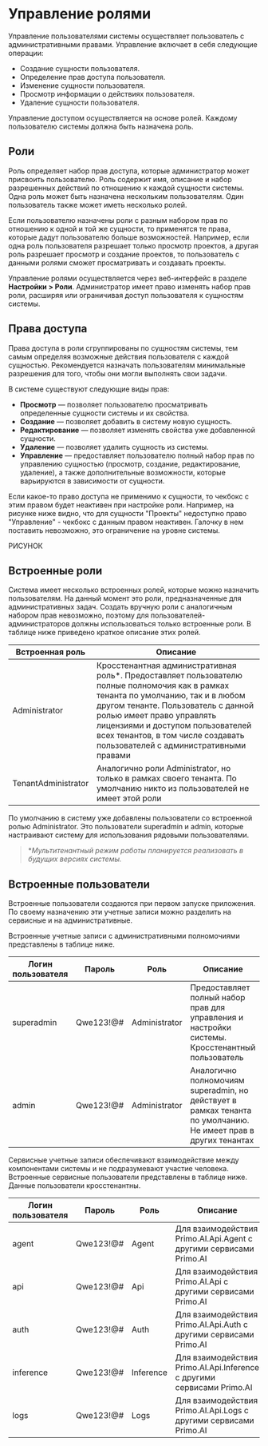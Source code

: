 # Управление ролями

Управление пользователями системы осуществляет пользователь с административными правами. Управление включает в себя следующие операции:
* Создание сущности пользователя.
* Определение прав доступа пользователя.
* Изменение сущности пользователя.
* Просмотр информации о действиях пользователя.
* Удаление сущности пользователя.

Управление доступом осуществляется на основе ролей. Каждому пользователю системы должна быть назначена роль.

## Роли

Роль определяет набор прав доступа, которые администратор может присвоить пользователю. Роль содержит имя, описание и набор разрешенных действий по отношению к каждой сущности системы. Одна роль может быть назначена нескольким пользователям. Один пользователь также может иметь несколько ролей. 

Если пользователю назначены роли с разным набором прав по отношению к одной и той же сущности, то применятся те права, которые дадут пользователю больше возможностей. Например, если одна роль пользователя разрешает только просмотр проектов, а другая роль разрешает просмотр и создание проектов, то пользователь с данными ролями сможет просматривать и создавать проекты.  

Управление ролями осуществляется через веб-интерфейс в разделе **Настройки > Роли**. Администратор имеет право изменять набор прав роли, расширяя или ограничивая доступ пользователя к сущностям системы.


## Права доступа
Права доступа в роли сгруппированы по сущностям системы, тем самым определяя возможные действия пользователя с каждой сущностью. Рекомендуется назначать пользователям минимальные разрешения для того, чтобы они могли выполнять свои задачи.

В системе существуют следующие виды прав:
* **Просмотр** — позволяет пользователю просматривать определенные сущности системы и их свойства. 
* **Создание** — позволяет добавить в систему новую сущность. 
* **Редактирование** — позволяет изменять свойства уже добавленной сущности. 
* **Удаление** — позволяет удалить сущность из системы. 
* **Управление** — предоставляет пользователю полный набор прав по управлению сущностью (просмотр, создание, редактирование, удаление), а также дополнительные возможности, которые варьируются в зависимости от сущности. 
  
Если какое-то право доступа не применимо к сущности, то чекбокс с этим правом будет неактивен при настройке роли. Например, на рисунке ниже видно, что для сущности "Проекты" недоступно право "Управление" - чекбокс с данным правом неактивен. Галочку в нем поставить невозможно, это ограничение на уровне системы.

РИСУНОК


## Встроенные роли

Система имеет несколько встроенных ролей, которые можно назначить пользователям. На данный момент это роли, предназначенные для административных задач. Создать вручную роли с аналогичным набором прав невозможно, поэтому для пользователей-администраторов должны использоваться только встроенные роли. В таблице ниже приведено краткое описание этих ролей. 

| Встроенная роль       | Описание                                         |  
| --------------------- | ------------------------------------------------ |
| Administrator         | Кросстенантная административная роль\*. Предоставляет пользователю полные полномочия как в рамках тенанта по умолчанию, так и в любом другом тенанте. Пользователь с данной ролью имеет право управлять лицензиями и доступом пользователей всех тенантов, в том числе создавать пользователей с административными правами |
| TenantAdministrator   | Аналогично роли Administrator, но только в рамках своего тенанта. По умолчанию никто из пользователей не имеет этой роли | 

По умолчанию в систему уже добавлены пользователи со встроенной ролью Administrator. Это пользователи superadmin и admin, которые настраивают систему для использования рядовыми пользователями. 

> \**Мультитенантный режим работы планируется реализовать в будущих версиях системы.*


## Встроенные пользователи

Встроенные пользователи создаются при первом запуске приложения. По своему назначению эти учетные записи можно разделить на сервисные и на административные.

Встроенные учетные записи с административными полномочиями представлены в таблице ниже.


| Логин пользователя      | Пароль            | Роль               | Описание                                         |  
| ----------------------- | ----------------- | ------------------ | ----------------------------- |
| superadmin              | Qwe123!@#         | Administrator      | Предоставляет полный набор прав для управления и настройки системы. Кросстенантный пользователь  |
| admin                   | Qwe123!@#         | Administrator      | Аналогично полномочиям superadmin, но действует в рамках тенанта по умолчанию. Не имеет прав в других тенантах |

Сервисные учетные записи обеспечивают взаимодействие между компонентами системы и не подразумевают участие человека. Встроенные сервисные пользователи представлены в таблице ниже. Данные пользователи кросстенантны.


| Логин пользователя      | Пароль            | Роль               | Описание                                                           |  
| ----------------------- | ----------------- | ------------------ | ------------------------------------------------------------------ |
| agent                   | Qwe123!@#         | Agent              | Для взаимодействия Primo.AI.Api.Agent с другими сервисами Primo.AI |
| api                     | Qwe123!@#         | Api                | Для взаимодействия Primo.AI.Api с другими сервисами Primo.AI       |
| auth                    | Qwe123!@#         | Auth               | Для взаимодействия Primo.AI.Api.Auth с другими сервисами Primo.AI  |
| inference               | Qwe123!@#         | Inference          | Для взаимодействия Primo.AI.Api.Inference с другими сервисами Primo.AI |
| logs                    | Qwe123!@#         | Logs               | Для взаимодействия Primo.AI.Api.Logs с другими сервисами Primo.AI |


